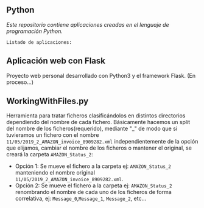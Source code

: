 ## Python

*Este repositorio contiene aplicaciones creadas en el lenguaje de programación Python.*

`Listado de aplicaciones:`

 **Aplicación web con Flask**
 ---
 Proyecto web personal desarrollado con Python3 y el framework Flask.
 (En proceso...)

 
 **WorkingWithFiles.py**
 ---
 Herramienta para tratar ficheros clasificándolos en distintos directorios dependiendo del nombre de cada fichero.
 Básicamente hacemos un split del nombre de los ficheros(requerido), mediante "_" de modo que si tuvieramos un 
 fichero con el nombre `11/05/2019_2_AMAZON_invoice_8909282.xml` independientemente de la opción que elijamos, cambiar 
 el nombre de los ficheros o mantener el original, se creará la carpeta `AMAZON_Status_2`:
 
 - Opción 1: Se mueve el fichero a la carpeta ej: `AMAZON_Status_2` manteniendo el nombre original 
 `11/05/2019_2_AMAZON_invoice_8909282.xml`.
 - Opción 2: Se mueve el fichero a la carpeta ej: `AMAZON_Status_2` renombrando el nombre de cada uno de los ficheros 
 de forma correlativa, ej: `Message_0`,`Message_1`, `Message_2`, etc...
 
